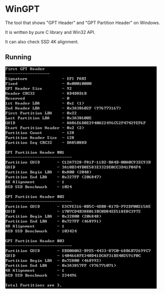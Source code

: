 # WinGPT
The tool that shows "GPT Header" and "GPT Partition Header" on Windows.

It is written by pure C library and Win32 API.

It can also check SSD 4K alignment.

## Running
![running](Result.png)
